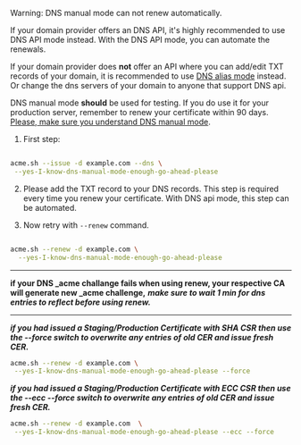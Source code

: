 Warning: DNS manual mode can not renew automatically.

If your domain provider offers an DNS API, it's highly recommended to use DNS API mode instead. With the DNS API mode, you can automate the renewals. 


If your domain provider does **not** offer an API where you can add/edit TXT records of your domain, it is recommended to use [DNS alias mode](https://github.com/Neilpang/acme.sh/wiki/DNS-alias-mode) instead. Or change the dns servers of your domain to anyone that support DNS api.

DNS manual mode **should** be used for testing. If you do use it for your production server, remember to renew your certificate within 90 days. [Please, make sure you understand DNS manual mode](https://github.com/Neilpang/acme.sh/issues/1029).




1. First step:
```sh

acme.sh --issue -d example.com --dns \
 --yes-I-know-dns-manual-mode-enough-go-ahead-please

```

2. Please add the TXT record to your DNS records. This step is required every time you renew your certificate. With DNS api mode, this step can be automated.


3. Now retry with `--renew` command.

```sh

acme.sh --renew -d example.com \
  --yes-I-know-dns-manual-mode-enough-go-ahead-please

```

***

**if your DNS _acme challange fails when using renew, your respective CA will generate new _acme challenge,**
_**make sure to wait 1 min for dns entries to reflect before using renew.**_


***


_**if you had issued a Staging/Production Certificate with SHA CSR then use the --force switch to overwrite any entries of old CER and issue fresh CER.**_

```sh
acme.sh --renew -d example.com \
 --yes-I-know-dns-manual-mode-enough-go-ahead-please --force 

```

_**if you had issued a Staging/Production Certificate with ECC CSR then use the --ecc --force switch to overwrite any entries of old CER and issue fresh CER.**_
```sh
acme.sh --renew -d example.com  \
 --yes-I-know-dns-manual-mode-enough-go-ahead-please --ecc --force 

```


